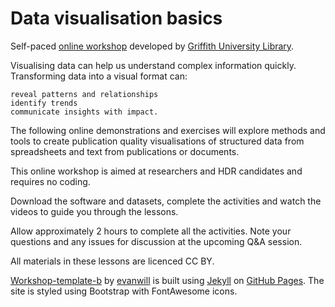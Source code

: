 # Data visualisation basics
Self-paced [online workshop](https://griffithunilibrary.github.io/data-vis-basics/) developed by [Griffith University Library](https://www.griffith.edu.au/library).

Visualising data can help us understand complex information quickly.  Transforming data into a visual format can:

    reveal patterns and relationships
    identify trends 
    communicate insights with impact.

The following online demonstrations and exercises will explore methods and tools to create publication quality visualisations of structured data from spreadsheets and text from publications or documents.

This online workshop is aimed at researchers and HDR candidates and requires no coding.  

Download the software and datasets, complete the activities and watch the videos to guide you through the lessons.

Allow approximately 2 hours to complete all the activities. Note your questions and any issues for discussion at the upcoming Q&A session.

All materials in these lessons are licenced CC BY.

[Workshop-template-b](https://github.com/evanwill/workshop-template-b) by [evanwill](https://github.com/evanwill) is built using [Jekyll](https://jekyllrb.com/) on [GitHub Pages](https://pages.github.com/). The site is styled using Bootstrap with FontAwesome icons.

